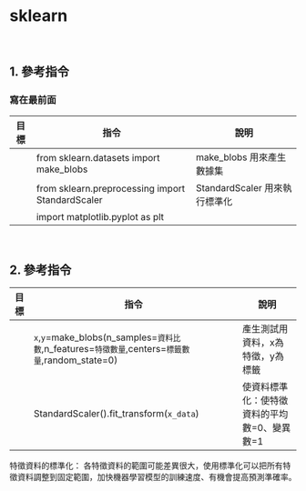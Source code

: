 # sklearn
<br/>

## 1. 參考指令
### 寫在最前面
| 目標 | 指令 | 說明 |
| --- | --- | --- |
|| from sklearn.datasets import make_blobs | make_blobs 用來產生數據集|
|| from sklearn.preprocessing import StandardScaler| StandardScaler 用來執行標準化|
|| import matplotlib.pyplot as plt ||
<br/>

## 2. 參考指令
| 目標 | 指令 | 說明 |
| --- | --- | --- |
|| `x`,`y`=make_blobs(n_samples=`資料比數`,n_features=`特徵數量`,centers=`標籤數量`,random_state=0) | 產生測試用資料，x為特徵，y為標籤|
|| StandardScaler().fit_transform(`x_data`) | 使資料標準化：使特徵資料的平均數=0、變異數=1|


特徵資料的標準化：
各特徵資料的範圍可能差異很大，使用標準化可以把所有特徵資料調整到固定範圍，加快機器學習模型的訓練速度、有機會提高預測準確率。

